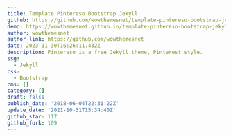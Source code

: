 ```yaml
---
title: Template Pintereso Bootstrap Jekyll
github: https://github.com/wowthemesnet/template-pintereso-bootstrap-jekyll
demo: https://wowthemesnet.github.io/template-pintereso-bootstrap-jekyll/
author: wowthemesnet
author_link: https://github.com/wowthemesnet
date: 2023-11-30T16:26:11.432Z
description: Pintereso is a free Jekyll theme, Pinterest style.
ssg:
  - Jekyll
css:
  - Bootstrap
cms: []
category: []
draft: false
publish_date: '2018-06-04T22:31:22Z'
update_date: '2021-10-31T15:34:40Z'
github_star: 117
github_fork: 109
---
```

